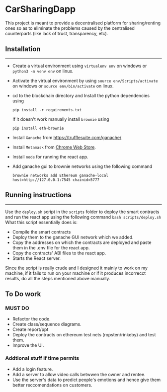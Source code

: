 # CarSharingDapp

This project is meant to provide a decentralised platform for sharing/renting ones so as to eliminate the problems caused by the centralised counterparts (like lack of trust, transparency, etc).

## Installation

---

- Create a virtual environment using ```virtualenv env``` on windows or ```python3 -m venv env``` on linux.
- Activate the virtual environment by using ```source env/Scripts/activate``` on windows or ```source env/bin/activate``` on linux.
- cd to the blockchain directory and Install the python dependencies using 
    ```
    pip install -r requirements.txt
    ```

    If it doesn't work manually install ```brownie``` using 
    ```
    pip install eth-brownie
    ```

- Install ```Ganache``` from https://trufflesuite.com/ganache/
- Install ```Metamask``` from [Chrome Web Store](https://chrome.google.com/webstore/detail/metamask/nkbihfbeogaeaoehlefnkodbefgpgknn/related).
- Install ```node``` for running the react app.
- Add ganache gui to brownie networks using the following command
  
    ```
    brownie networks add Ethereum ganache-local host=http://127.0.0.1:7545 chainid=5777
    ```


## Running instructions

---

Use the ```deploy.sh``` script in the ```scripts``` folder to deploy the smart contracts and run the react app using the following command
    ```
    bash scripts/deploy.sh
    ```
What this script essentially does is:

  - Compile the smart contracts
  - Deploy them to the ganache GUI network which we added.
  - Copy the addresses on which the contracts are deployed and paste them in the .env file for the react app.
  - Copy the contracts' ABI files to the react app.
  - Starts the React server.

Since the script is really crude and I designed it mainly to work on my machine, if it fails to run on your machine or if it produces incorrecct results, do all the steps mentioned above manually.

## To Do work

### MUST DO
- Refactor the code.
- Create class/sequence diagrams.
- Create report/ppt
- Deploy the contracts on ethereum test nets (ropsten/rinkeby) and test them.
- Improve the UI.

### Addtional stuff if time permits
- Add a login feature.
- Add a server to allow video calls betwwen the owner and rentee.
- Use the server's data to predict people's emotions and hence give them better reccomendations on customers.